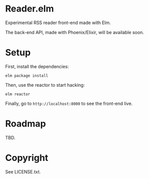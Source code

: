 # Reader.elm

Experimental RSS reader front-end made with Elm.

The back-end API, made with Phoenix/Elixir, will be available soon.


# Setup

First, install the dependencies:

    elm package install

Then, use the reactor to start hacking:

    elm reactor

Finally, go to `http://localhost:8000` to see the front-end live.

# Roadmap

TBD.

# Copyright

See LICENSE.txt.
